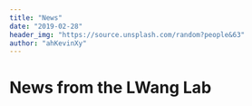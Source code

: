 ```yaml
---
title: "News"
date: "2019-02-28"
header_img: "https://source.unsplash.com/random?people&63"
author: "ahKevinXy"
---
```


# News from the LWang Lab
